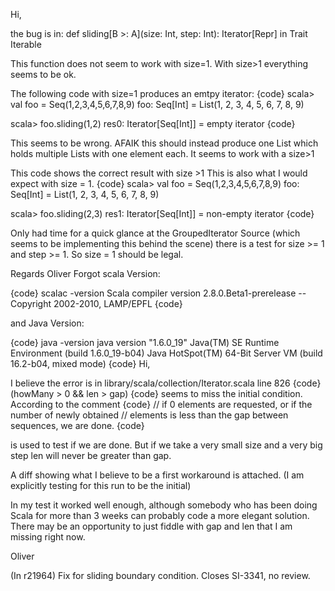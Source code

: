 Hi,

the bug is in:
def sliding[B >: A](size: Int, step: Int): Iterator[Repr] in Trait Iterable

This function does not seem to work with size=1. With size>1 everything seems to be ok.

The following code with size=1 produces an emtpy iterator:
{code}
scala> val foo = Seq(1,2,3,4,5,6,7,8,9)
foo: Seq[Int] = List(1, 2, 3, 4, 5, 6, 7, 8, 9)

scala> foo.sliding(1,2)
res0: Iterator[Seq[Int]] = empty iterator
{code}

This seems to be wrong. AFAIK this should instead produce one List which holds multiple Lists with one element each.
It seems to work with a size>1

This code shows the correct result with size >1 This is also what I would expect with size = 1. 
{code}
scala> val foo = Seq(1,2,3,4,5,6,7,8,9)
foo: Seq[Int] = List(1, 2, 3, 4, 5, 6, 7, 8, 9)

scala> foo.sliding(2,3)
res1: Iterator[Seq[Int]] = non-empty iterator
{code} 

Only had time for a quick glance at the GroupedIterator Source (which seems to be implementing this behind the scene) there is a test for size >= 1 and step >= 1. So size = 1 should be legal. 

Regards
Oliver
Forgot scala Version:

{code}
scalac -version
Scala compiler version 2.8.0.Beta1-prerelease -- Copyright 2002-2010, LAMP/EPFL
{code}

and Java Version:

{code}
java -version
java version "1.6.0_19"
Java(TM) SE Runtime Environment (build 1.6.0_19-b04)
Java HotSpot(TM) 64-Bit Server VM (build 16.2-b04, mixed mode)
{code}
Hi,

I believe the error is in library/scala/collection/Iterator.scala line 826
{code}
(howMany > 0 && len > gap)
{code} 
seems to miss the initial condition. According to the comment 
{code}
// if 0 elements are requested, or if the number of newly obtained
// elements is less than the gap between sequences, we are done.
{code} 

is used to test if we are done. But if we take a very small size and a very big step len will never be greater than gap.

A diff showing what I believe to be a first workaround is attached. (I am explicitly testing for this run to be the initial)

In my test it worked well enough, although somebody who has been doing Scala for more than 3 weeks can probably code a more elegant solution. There may be an opportunity to just fiddle with gap and len that I am missing right now.


Oliver

(In r21964) Fix for sliding boundary condition.  Closes SI-3341, no review.
